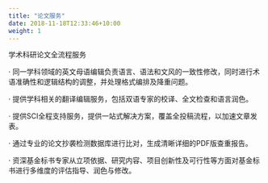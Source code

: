 ```yaml
---
title: "论文服务"
date: 2018-11-18T12:33:46+10:00
weight: 1
---
```


学术科研论文全流程服务

· 同一学科领域的英文母语编辑负责语言、语法和文风的一致性修改，同时进行术语准确性和逻辑结构的调整，并处理格式编排及降重问题。

· 提供学科相关的翻译编辑服务，包括双语专家的校译、全文检查和语言润色。

· 提供SCI全程支持服务，提供一站式解决方案，覆盖全投稿流程，以加速文章发表。

· 通过专业的论文抄袭检测数据库进行比对，生成清晰详细的PDF版查重报告。

· 资深基金标书专家从立项依据、研究内容、项目创新性及可行性等方面对基金标书进行多维度的评估指导、润色与修改。

